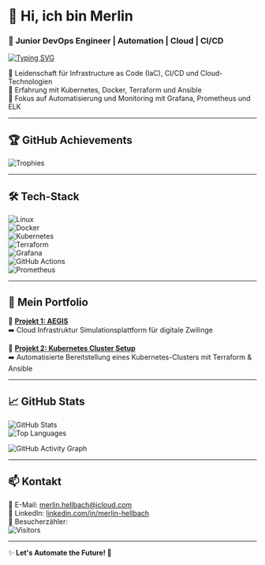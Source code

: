 # 👋 Hi, ich bin Merlin  
### 🚀 Junior DevOps Engineer | Automation | Cloud | CI/CD  

[![Typing SVG](https://readme-typing-svg.herokuapp.com?size=24&color=F7C537&width=600&lines=Hallo,+ich+bin+Merlin!;DevOps+Engineer+🚀;Cloud+Automation+☁;Infrastructure+as+Code+🔧)](https://github.com/wastedminds1)

🔹 Leidenschaft für Infrastructure as Code (IaC), CI/CD und Cloud-Technologien  
🔹 Erfahrung mit Kubernetes, Docker, Terraform und Ansible  
🔹 Fokus auf Automatisierung und Monitoring mit Grafana, Prometheus und ELK  

---

## 🏆 GitHub Achievements  
![Trophies](https://github-profile-trophy.vercel.app/?username=wastedminds1&theme=onedark)

---

## 🛠️ Tech-Stack  
![Linux](https://img.shields.io/badge/Linux-FCC624?style=for-the-badge&logo=linux&logoColor=black)  
![Docker](https://img.shields.io/badge/Docker-2496ED?style=for-the-badge&logo=docker&logoColor=white)  
![Kubernetes](https://img.shields.io/badge/Kubernetes-326CE5?style=for-the-badge&logo=kubernetes&logoColor=white)  
![Terraform](https://img.shields.io/badge/Terraform-7B42BC?style=for-the-badge&logo=terraform&logoColor=white)  
![Grafana](https://img.shields.io/badge/Grafana-F46800?style=for-the-badge&logo=grafana&logoColor=white)  
![GitHub Actions](https://img.shields.io/badge/GitHub_Actions-2088FF?style=for-the-badge&logo=github-actions&logoColor=white)  
![Prometheus](https://img.shields.io/badge/Prometheus-E6522C?style=for-the-badge&logo=prometheus&logoColor=white)  

---

## 📂 Mein Portfolio  
🔹 **[Projekt 1: AEGIS](https://github.com/wastedminds1/AEGIS)**  
➡️ Cloud Infrastruktur Simulationsplattform für digitale Zwilinge 

🔹 **[Projekt 2: Kubernetes Cluster Setup](https://github.com/wastedminds1/kubernetes-cluster-setup)**  
➡️ Automatisierte Bereitstellung eines Kubernetes-Clusters mit Terraform & Ansible  



---

## 📈 GitHub Stats  
![GitHub Stats](https://github-readme-stats.vercel.app/api?username=wastedminds1&show_icons=true&theme=tokyonight)  
![Top Languages](https://github-readme-stats.vercel.app/api/top-langs/?username=wastedminds1&layout=compact&theme=tokyonight)  

![GitHub Activity Graph](https://github-readme-activity-graph.vercel.app/graph?username=wastedminds1&theme=react)

---

## 📫 Kontakt  
📧 E-Mail: [merlin.hellbach@icloud.com](mailto:merlin.hellbach@icloud.com)  
💼 LinkedIn: [linkedin.com/in/merlin-hellbach](https://www.linkedin.com/in/merlin-hellbach-47497024b)  
👀 Besucherzähler:  
![Visitors](https://komarev.com/ghpvc/?username=wastedminds1&color=blue&style=flat-square)

---

✨ **Let's Automate the Future! 🚀**

